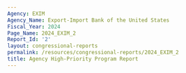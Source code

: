 ```yaml
---
Agency: EXIM
Agency_Name: Export-Import Bank of the United States
Fiscal_Year: 2024
Page_Name: 2024_EXIM_2
Report_Id: '2'
layout: congressional-reports
permalink: /resources/congressional-reports/2024_EXIM_2
title: Agency High-Priority Program Report
---
```

